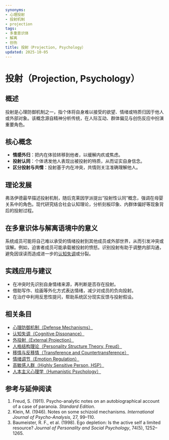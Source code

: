 ```yaml
---
synonyms:
- 心理投射
- 投射机制
- projection
tags:
- 多重意识体
- 解离
- 创伤
title: 投射（Projection, Psychology）
updated: 2025-10-05
---
```


# 投射（Projection, Psychology）

## 概述

投射是心理防御机制之一，指个体将自身难以接受的欲望、情绪或特质归因于他人或外部对象。该概念源自精神分析传统，在人际互动、群体偏见与创伤反应中扮演重要角色。

## 核心概念

- **情感外归**：把内在体验转移到他者，以缓解内疚或焦虑。
- **投射认同**：个体诱发他人表现出被投射的特质，从而证实自身信念。
- **区分投射与共情**：投射基于内在冲突，共情则关注准确理解他人。

## 理论发展

弗洛伊德最早描述投射机制，随后克莱因学派提出“投射性认同”概念，强调在母婴关系中的角色。现代研究结合社会认知理论，分析刻板印象、内群体偏好等现象背后的投射过程。

## 在多意识体与解离语境中的意义

系统成员可能将自己难以承受的情绪投射到其他成员或外部世界，从而引发冲突或误解。例如，迫害者成员可能承载被投射的愤怒。识别投射有助于调整内部沟通，避免因误读而造成进一步的[认知失调](entries/Cognitive-Dissonance.md)或分裂。

## 实践应用与建议

- 在冲突时先识别自身情绪来源，再判断是否存在投射。
- 借助写作、绘画等外化方式表达情绪，减少对成员的负向投射。
- 在治疗中利用反思性提问，帮助系统区分现实反馈与投射假设。

## 相关条目

- [心理防御机制（Defense Mechanisms）](/entries/Defense-Mechanisms.md)
- [认知失调（Cognitive Dissonance）](/entries/Cognitive-Dissonance.md)
- [外投射（External Projection）](/entries/External-Projection.md)
- [人格结构理论（Personality Structure Theory, Freud）](/entries/Personality-Structure-Theory.md)
- [移情与反移情（Transference and Countertransference）](/entries/Transference-Countertransference.md)
- [情绪调节（Emotion Regulation）](/entries/Emotion-Regulation.md)
- [高敏感人群（Highly Sensitive Person, HSP）](/entries/Highly-Sensitive-Person.md)
- [人本主义心理学（Humanistic Psychology）](/entries/Humanistic-Psychology.md)

## 参考与延伸阅读

1. Freud, S. (1911). Psycho-analytic notes on an autobiographical account of a case of paranoia. *Standard Edition*.
2. Klein, M. (1946). Notes on some schizoid mechanisms. *International Journal of Psycho-Analysis*, 27, 99–110.
3. Baumeister, R. F., et al. (1998). Ego depletion: Is the active self a limited resource? *Journal of Personality and Social Psychology*, 74(5), 1252–1265.
